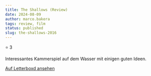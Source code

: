 ```yaml
---
title: The Shallows (Review)
date: 2024-08-09
author: marco.bakera
tags: review, film
status: published
slug: the-shallows-2016
---
```


⭐ 3

Interessantes Kammerspiel auf dem Wasser mit einigen guten Ideen.

[Auf Letterboxd ansehen](https://boxd.it/73AE0F)

